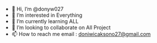 - 👋 Hi, I’m @donyw027
- 👀 I’m interested in Everything
- 🌱 I’m currently learning ALL
- 💞️ I’m looking to collaborate on All Project
- 📫 How to reach me email : doniwicaksono27@gmail.com

<!---
donyw027/donyw027 is a ✨ special ✨ repository because its `README.md` (this file) appears on your GitHub profile.
You can click the Preview link to take a look at your changes.
--->

